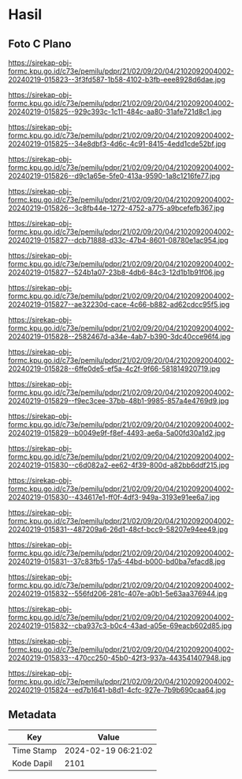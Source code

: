 # Hasil

## Foto C Plano

https://sirekap-obj-formc.kpu.go.id/c73e/pemilu/pdpr/21/02/09/20/04/2102092004002-20240219-015823--3f3fd587-1b58-4102-b3fb-eee8928d6dae.jpg

https://sirekap-obj-formc.kpu.go.id/c73e/pemilu/pdpr/21/02/09/20/04/2102092004002-20240219-015825--929c393c-1c11-484c-aa80-31afe721d8c1.jpg

https://sirekap-obj-formc.kpu.go.id/c73e/pemilu/pdpr/21/02/09/20/04/2102092004002-20240219-015825--34e8dbf3-4d6c-4c91-8415-4edd1cde52bf.jpg

https://sirekap-obj-formc.kpu.go.id/c73e/pemilu/pdpr/21/02/09/20/04/2102092004002-20240219-015826--d9c1a65e-5fe0-413a-9590-1a8c1216fe77.jpg

https://sirekap-obj-formc.kpu.go.id/c73e/pemilu/pdpr/21/02/09/20/04/2102092004002-20240219-015826--3c8fb44e-1272-4752-a775-a9bcefefb367.jpg

https://sirekap-obj-formc.kpu.go.id/c73e/pemilu/pdpr/21/02/09/20/04/2102092004002-20240219-015827--dcb71888-d33c-47b4-8601-08780e1ac954.jpg

https://sirekap-obj-formc.kpu.go.id/c73e/pemilu/pdpr/21/02/09/20/04/2102092004002-20240219-015827--524b1a07-23b8-4db6-84c3-12d1b1b91f06.jpg

https://sirekap-obj-formc.kpu.go.id/c73e/pemilu/pdpr/21/02/09/20/04/2102092004002-20240219-015827--ae32230d-cace-4c66-b882-ad62cdcc95f5.jpg

https://sirekap-obj-formc.kpu.go.id/c73e/pemilu/pdpr/21/02/09/20/04/2102092004002-20240219-015828--2582467d-a34e-4ab7-b390-3dc40cce96f4.jpg

https://sirekap-obj-formc.kpu.go.id/c73e/pemilu/pdpr/21/02/09/20/04/2102092004002-20240219-015828--6ffe0de5-ef5a-4c2f-9f66-581814920719.jpg

https://sirekap-obj-formc.kpu.go.id/c73e/pemilu/pdpr/21/02/09/20/04/2102092004002-20240219-015829--f9ec3cee-37bb-48b1-9985-857a4e4769d9.jpg

https://sirekap-obj-formc.kpu.go.id/c73e/pemilu/pdpr/21/02/09/20/04/2102092004002-20240219-015829--b0049e9f-f8ef-4493-ae6a-5a00fd30a1d2.jpg

https://sirekap-obj-formc.kpu.go.id/c73e/pemilu/pdpr/21/02/09/20/04/2102092004002-20240219-015830--c6d082a2-ee62-4f39-800d-a82bb6ddf215.jpg

https://sirekap-obj-formc.kpu.go.id/c73e/pemilu/pdpr/21/02/09/20/04/2102092004002-20240219-015830--434617e1-ff0f-4df3-949a-3193e91ee6a7.jpg

https://sirekap-obj-formc.kpu.go.id/c73e/pemilu/pdpr/21/02/09/20/04/2102092004002-20240219-015831--487209a6-26d1-48cf-bcc9-58207e94ee49.jpg

https://sirekap-obj-formc.kpu.go.id/c73e/pemilu/pdpr/21/02/09/20/04/2102092004002-20240219-015831--37c83fb5-17a5-44bd-b000-bd0ba7efacd8.jpg

https://sirekap-obj-formc.kpu.go.id/c73e/pemilu/pdpr/21/02/09/20/04/2102092004002-20240219-015832--556fd206-281c-407e-a0b1-5e63aa376944.jpg

https://sirekap-obj-formc.kpu.go.id/c73e/pemilu/pdpr/21/02/09/20/04/2102092004002-20240219-015832--cba937c3-b0c4-43ad-a05e-69eacb602d85.jpg

https://sirekap-obj-formc.kpu.go.id/c73e/pemilu/pdpr/21/02/09/20/04/2102092004002-20240219-015833--470cc250-45b0-42f3-937a-443541407948.jpg

https://sirekap-obj-formc.kpu.go.id/c73e/pemilu/pdpr/21/02/09/20/04/2102092004002-20240219-015824--ed7b1641-b8d1-4cfc-927e-7b9b690caa64.jpg


## Metadata

| Key        | Value               |
| ---------- | ------------------- |
| Time Stamp | 2024-02-19 06:21:02 |
| Kode Dapil | 2101                |



